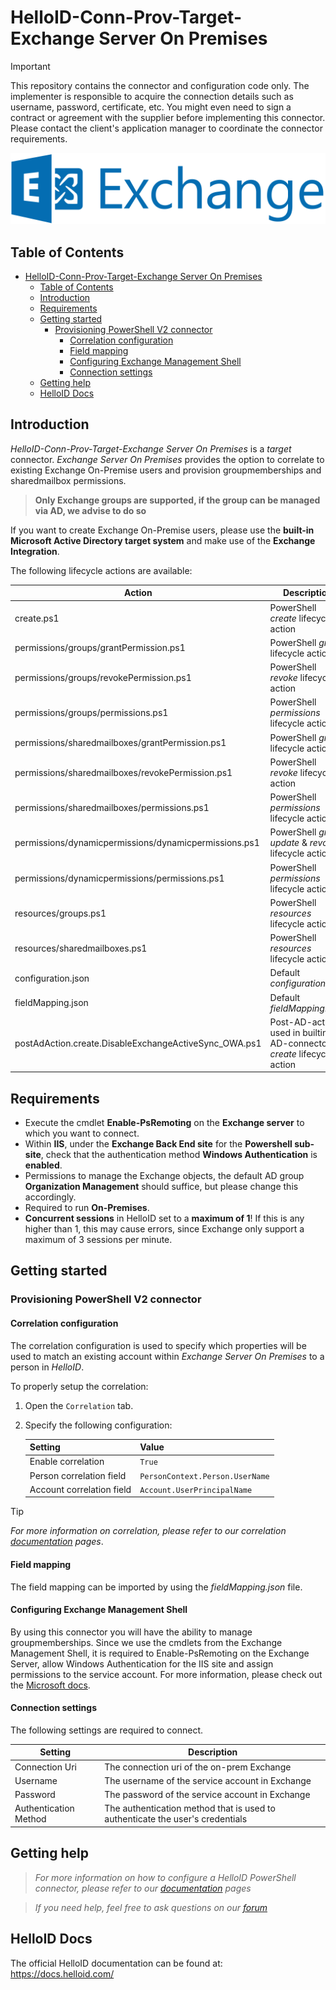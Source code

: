# HelloID-Conn-Prov-Target-Exchange Server On Premises
> [!IMPORTANT]
> This repository contains the connector and configuration code only. The implementer is responsible to acquire the connection details such as username, password, certificate, etc. You might even need to sign a contract or agreement with the supplier before implementing this connector. Please contact the client's application manager to coordinate the connector requirements.

<p align="center">
  <img src="https://github.com/Tools4everBV/HelloID-Conn-Prov-Target-ExchangeOn-Premise/blob/main/Logo.png?raw=true">
</p>

<!-- TABLE OF CONTENTS -->
## Table of Contents
- [HelloID-Conn-Prov-Target-Exchange Server On Premises](#helloid-conn-prov-target-exchange-server-on-premises)
  - [Table of Contents](#table-of-contents)
  - [Introduction](#introduction)
  - [Requirements](#requirements)
  - [Getting started](#getting-started)
    - [Provisioning PowerShell V2 connector](#provisioning-powershell-v2-connector)
      - [Correlation configuration](#correlation-configuration)
      - [Field mapping](#field-mapping)
      - [Configuring Exchange Management Shell](#configuring-exchange-management-shell)
      - [Connection settings](#connection-settings)
  - [Getting help](#getting-help)
  - [HelloID Docs](#helloid-docs)

## Introduction

_HelloID-Conn-Prov-Target-Exchange Server On Premises_ is a _target_ connector. _Exchange Server On Premises_ provides  the option to correlate to existing Exchange On-Premise users and provision groupmemberships and sharedmailbox permissions.
  >__Only Exchange groups are supported, if the group can be managed via AD, we advise to do so__

If you want to create Exchange On-Premise users, please use the **built-in Microsoft Active Directory target system** and make use of the **Exchange Integration**.

The following lifecycle actions are available:


| Action                                                | Description                                                           |
| ----------------------------------------------------- | --------------------------------------------------------------------- |
| create.ps1                                            | PowerShell _create_ lifecycle action                                  |
| permissions/groups/grantPermission.ps1                | PowerShell _grant_ lifecycle action                                   |
| permissions/groups/revokePermission.ps1               | PowerShell _revoke_ lifecycle action                                  |
| permissions/groups/permissions.ps1                    | PowerShell _permissions_ lifecycle action                             |
| permissions/sharedmailboxes/grantPermission.ps1       | PowerShell _grant_ lifecycle action                                   |
| permissions/sharedmailboxes/revokePermission.ps1      | PowerShell _revoke_ lifecycle action                                  |
| permissions/sharedmailboxes/permissions.ps1           | PowerShell _permissions_ lifecycle action                             |
| permissions/dynamicpermissions/dynamicpermissions.ps1 | PowerShell _grant_, _update_ & _revoke_ lifecycle action              |
| permissions/dynamicpermissions/permissions.ps1        | PowerShell _permissions_ lifecycle action                             |
| resources/groups.ps1                                  | PowerShell _resources_ lifecycle action                               |
| resources/sharedmailboxes.ps1                         | PowerShell _resources_ lifecycle action                               |
| configuration.json                                    | Default _configuration.json_                                          |
| fieldMapping.json                                     | Default _fieldMapping.json_                                           |
| postAdAction.create.DisableExchangeActiveSync_OWA.ps1 | Post-AD-action used in builtin AD-connector _create_ lifecycle action |

## Requirements
- Execute the cmdlet **Enable-PsRemoting** on the **Exchange server** to which you want to connect.
- Within **IIS**, under the **Exchange Back End site** for the **Powershell sub-site**, check that the authentication method **Windows Authentication** is **enabled**.
- Permissions to manage the Exchange objects, the default AD group **Organization Management** should suffice, but please change this accordingly.
- Required to run **On-Premises**.
- **Concurrent sessions** in HelloID set to a **maximum of 1**! If this is any higher than 1, this may cause errors, since Exchange only support a maximum of 3 sessions per minute.

## Getting started

### Provisioning PowerShell V2 connector

#### Correlation configuration

The correlation configuration is used to specify which properties will be used to match an existing account within _Exchange Server On Premises_ to a person in _HelloID_.

To properly setup the correlation:

1. Open the `Correlation` tab.

2. Specify the following configuration:

    | Setting                   | Value                           |
    | ------------------------- | ------------------------------- |
    | Enable correlation        | `True`                          |
    | Person correlation field  | `PersonContext.Person.UserName` |
    | Account correlation field | `Account.UserPrincipalName`     |

> [!TIP]
> _For more information on correlation, please refer to our correlation [documentation](https://docs.helloid.com/en/provisioning/target-systems/powershell-v2-target-systems/correlation.html) pages_.

#### Field mapping

The field mapping can be imported by using the _fieldMapping.json_ file.

#### Configuring Exchange Management Shell
By using this connector you will have the ability to manage groupmemberships.
Since we use the cmdlets from the Exchange Management Shell, it is required to Enable-PsRemoting on the Exchange Server, allow Windows Authentication for the IIS site and assign permissions to the service account.
For more information, please check out the [Microsoft docs](https://docs.microsoft.com/en-us/powershell/exchange/control-remote-powershell-access-to-exchange-servers?view=exchange-ps).

#### Connection settings
The following settings are required to connect.

| Setting               | Description                                                                   |
| --------------------- | ----------------------------------------------------------------------------- |
| Connection Uri        | The connection uri of the on-prem Exchange                                    |
| Username              | The username of the service account in Exchange                               |
| Password              | The password of the service account in Exchange                               |
| Authentication Method | The authentication method that is used to authenticate the user's credentials |

## Getting help
> _For more information on how to configure a HelloID PowerShell connector, please refer to our [documentation](https://docs.helloid.com/hc/en-us/articles/360012518799-How-to-add-a-target-system) pages_

> _If you need help, feel free to ask questions on our [forum](https://forum.helloid.com/forum/helloid-connectors/provisioning/828-helloid-provisioning-helloid-conn-prov-target-exchange-on-premise)_

## HelloID Docs
The official HelloID documentation can be found at: https://docs.helloid.com/
